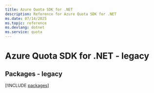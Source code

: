 ```yaml
---
title: Azure Quota SDK for .NET
description: Reference for Azure Quota SDK for .NET
ms.date: 07/14/2025
ms.topic: reference
ms.devlang: dotnet
ms.service: quota
---
```

# Azure Quota SDK for .NET - legacy
## Packages - legacy
[!INCLUDE [packages](quota-index.md)]
